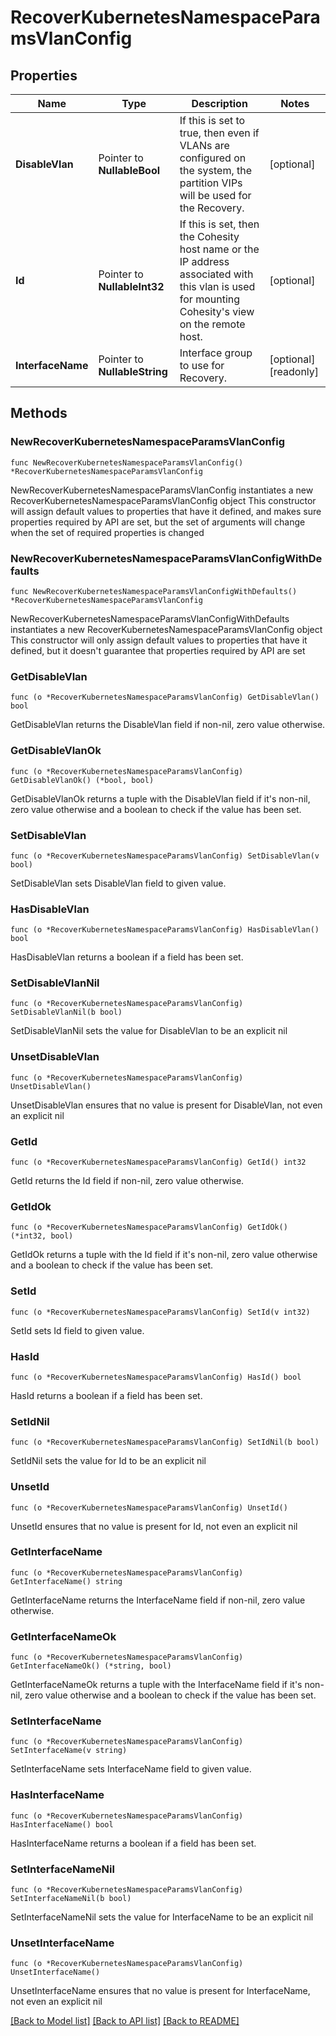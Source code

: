 # RecoverKubernetesNamespaceParamsVlanConfig

## Properties

Name | Type | Description | Notes
------------ | ------------- | ------------- | -------------
**DisableVlan** | Pointer to **NullableBool** | If this is set to true, then even if VLANs are configured on the system, the partition VIPs will be used for the Recovery. | [optional] 
**Id** | Pointer to **NullableInt32** | If this is set, then the Cohesity host name or the IP address associated with this vlan is used for mounting Cohesity&#39;s view on the remote host. | [optional] 
**InterfaceName** | Pointer to **NullableString** | Interface group to use for Recovery. | [optional] [readonly] 

## Methods

### NewRecoverKubernetesNamespaceParamsVlanConfig

`func NewRecoverKubernetesNamespaceParamsVlanConfig() *RecoverKubernetesNamespaceParamsVlanConfig`

NewRecoverKubernetesNamespaceParamsVlanConfig instantiates a new RecoverKubernetesNamespaceParamsVlanConfig object
This constructor will assign default values to properties that have it defined,
and makes sure properties required by API are set, but the set of arguments
will change when the set of required properties is changed

### NewRecoverKubernetesNamespaceParamsVlanConfigWithDefaults

`func NewRecoverKubernetesNamespaceParamsVlanConfigWithDefaults() *RecoverKubernetesNamespaceParamsVlanConfig`

NewRecoverKubernetesNamespaceParamsVlanConfigWithDefaults instantiates a new RecoverKubernetesNamespaceParamsVlanConfig object
This constructor will only assign default values to properties that have it defined,
but it doesn't guarantee that properties required by API are set

### GetDisableVlan

`func (o *RecoverKubernetesNamespaceParamsVlanConfig) GetDisableVlan() bool`

GetDisableVlan returns the DisableVlan field if non-nil, zero value otherwise.

### GetDisableVlanOk

`func (o *RecoverKubernetesNamespaceParamsVlanConfig) GetDisableVlanOk() (*bool, bool)`

GetDisableVlanOk returns a tuple with the DisableVlan field if it's non-nil, zero value otherwise
and a boolean to check if the value has been set.

### SetDisableVlan

`func (o *RecoverKubernetesNamespaceParamsVlanConfig) SetDisableVlan(v bool)`

SetDisableVlan sets DisableVlan field to given value.

### HasDisableVlan

`func (o *RecoverKubernetesNamespaceParamsVlanConfig) HasDisableVlan() bool`

HasDisableVlan returns a boolean if a field has been set.

### SetDisableVlanNil

`func (o *RecoverKubernetesNamespaceParamsVlanConfig) SetDisableVlanNil(b bool)`

 SetDisableVlanNil sets the value for DisableVlan to be an explicit nil

### UnsetDisableVlan
`func (o *RecoverKubernetesNamespaceParamsVlanConfig) UnsetDisableVlan()`

UnsetDisableVlan ensures that no value is present for DisableVlan, not even an explicit nil
### GetId

`func (o *RecoverKubernetesNamespaceParamsVlanConfig) GetId() int32`

GetId returns the Id field if non-nil, zero value otherwise.

### GetIdOk

`func (o *RecoverKubernetesNamespaceParamsVlanConfig) GetIdOk() (*int32, bool)`

GetIdOk returns a tuple with the Id field if it's non-nil, zero value otherwise
and a boolean to check if the value has been set.

### SetId

`func (o *RecoverKubernetesNamespaceParamsVlanConfig) SetId(v int32)`

SetId sets Id field to given value.

### HasId

`func (o *RecoverKubernetesNamespaceParamsVlanConfig) HasId() bool`

HasId returns a boolean if a field has been set.

### SetIdNil

`func (o *RecoverKubernetesNamespaceParamsVlanConfig) SetIdNil(b bool)`

 SetIdNil sets the value for Id to be an explicit nil

### UnsetId
`func (o *RecoverKubernetesNamespaceParamsVlanConfig) UnsetId()`

UnsetId ensures that no value is present for Id, not even an explicit nil
### GetInterfaceName

`func (o *RecoverKubernetesNamespaceParamsVlanConfig) GetInterfaceName() string`

GetInterfaceName returns the InterfaceName field if non-nil, zero value otherwise.

### GetInterfaceNameOk

`func (o *RecoverKubernetesNamespaceParamsVlanConfig) GetInterfaceNameOk() (*string, bool)`

GetInterfaceNameOk returns a tuple with the InterfaceName field if it's non-nil, zero value otherwise
and a boolean to check if the value has been set.

### SetInterfaceName

`func (o *RecoverKubernetesNamespaceParamsVlanConfig) SetInterfaceName(v string)`

SetInterfaceName sets InterfaceName field to given value.

### HasInterfaceName

`func (o *RecoverKubernetesNamespaceParamsVlanConfig) HasInterfaceName() bool`

HasInterfaceName returns a boolean if a field has been set.

### SetInterfaceNameNil

`func (o *RecoverKubernetesNamespaceParamsVlanConfig) SetInterfaceNameNil(b bool)`

 SetInterfaceNameNil sets the value for InterfaceName to be an explicit nil

### UnsetInterfaceName
`func (o *RecoverKubernetesNamespaceParamsVlanConfig) UnsetInterfaceName()`

UnsetInterfaceName ensures that no value is present for InterfaceName, not even an explicit nil

[[Back to Model list]](../README.md#documentation-for-models) [[Back to API list]](../README.md#documentation-for-api-endpoints) [[Back to README]](../README.md)


